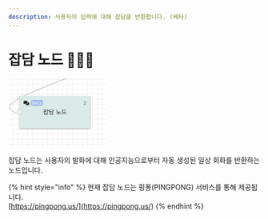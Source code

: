 ```yaml
---
description: 사용자의 입력에 대해 잡담을 반환합니다. (베타)
---
```


# 잡담 노드 👩🏻‍🔬

![&#xC7A1;&#xB2F4; &#xB178;&#xB4DC;](../../../.gitbook/assets/2019-11-19-1.04.38.png)

잡담 노드는 사용자의 발화에 대해 인공지능으로부터 자동 생성된 일상 회화를 반환하는 노드입니다.

{% hint style="info" %}
현재 잡담 노드는 핑퐁\(PINGPONG\) 서비스를 통해 제공됩니다.  
[https://pingpong.us/](https://pingpong.us/)
{% endhint %}



